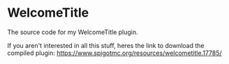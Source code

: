 # WelcomeTitle
The source code for my WelcomeTitle plugin.


If you aren't interested in all this stuff, heres the link to download the compiled plugin:
https://www.spigotmc.org/resources/welcometitle.17785/
